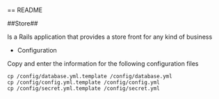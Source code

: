 == README

##Store##

Is a Rails application that provides a store front for any kind of business

* Configuration

Copy and enter the information for the following configuration files 

```
cp /config/database.yml.template /config/database.yml
cp /config/config.yml.template /config/config.yml
cp /config/secret.yml.template /config/secret.yml
```

